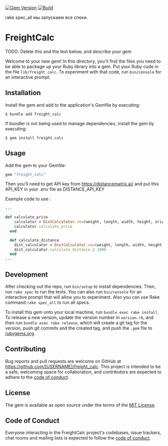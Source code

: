 [![Gem Version](https://badge.fury.io/rb/freezolite.svg)](https://rubygems.org/gems/freight_calc)
[![Build](https://github.com/ruby-next/freezolite/workflows/Build/badge.svg)](https://github.com/wishka/freight_calc/actions)

rake spec_all мы запускаем все спеки.
# FreightCalc

TODO: Delete this and the text below, and describe your gem

Welcome to your new gem! In this directory, you'll find the files you need to be able to package up your Ruby library into a gem. Put your Ruby code in the file `lib/freight_calc`. To experiment with that code, run `bin/console` for an interactive prompt.

## Installation

Install the gem and add to the application's Gemfile by executing:

    $ bundle add freight_calc

If bundler is not being used to manage dependencies, install the gem by executing:

    $ gem install freight_calc

## Usage

Add the gem to your Gemfile:

```ruby
gem "freight_calc"
```

Then you'll need to get API key from https://distancematrix.ai/ and put this API_KEY in your .env file as DISTANCE_API_KEY

Example code to use :

```ruby
...

def calculate_price
    calculator = DistCalculator.new(weight, length, width, height, origin, destination)
    calculator.calculate_price
  end

  def calculate_distance
    dist_calculator = DistCalculator.new(weight, length, width, height, origin, destination)
    dist_calculator.calculate_distance / 1000
  end
...

```

## Development

After checking out the repo, run `bin/setup` to install dependencies. Then, run `rake spec` to run the tests. You can also run `bin/console` for an interactive prompt that will allow you to experiment. Also you can use Rake command `rake spec_all` to run all specs.

To install this gem onto your local machine, run `bundle exec rake install`. To release a new version, update the version number in `version.rb`, and then run `bundle exec rake release`, which will create a git tag for the version, push git commits and the created tag, and push the `.gem` file to [rubygems.org](https://rubygems.org).

## Contributing

Bug reports and pull requests are welcome on GitHub at https://github.com/[USERNAME]/freight_calc. This project is intended to be a safe, welcoming space for collaboration, and contributors are expected to adhere to the [code of conduct](https://github.com/[USERNAME]/freight_calc/blob/master/CODE_OF_CONDUCT.md).

## License

The gem is available as open source under the terms of the [MIT License](https://opensource.org/licenses/MIT).

## Code of Conduct

Everyone interacting in the FreightCalc project's codebases, issue trackers, chat rooms and mailing lists is expected to follow the [code of conduct](https://github.com/[USERNAME]/freight_calc/blob/master/CODE_OF_CONDUCT.md).
